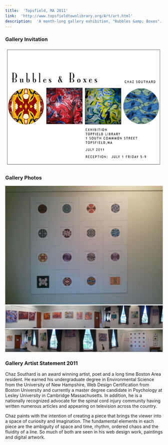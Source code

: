 ```yaml
---
title:  'Topsfield, MA 2011'
link:  'http://www.topsfieldtownlibrary.org/Art/art.html'
description:  'A month-long gallery exhibition, "Bubbles &amp; Boxes". The pieces were selected from a collection of abstract oil paintings and digitally generated artwork.'
---
```


### Gallery Invitation

![Invitation](assets/topsfield-invitation.png)

### Gallery Photos

![Mandala Grid](assets/topsfield-exhibit-2011-1.jpg)
![Panarama](assets/topsfield-exhibit-2011-2.jpg)
![Panarama](assets/topsfield-exhibit-2011-3.jpg)

### Gallery Artist Statement 2011

Chaz Southard is an award winning artist, poet and a long time Boston Area resident. He earned his undergraduate degree in Environmental Science from the University of New Hampshire, Web Design Certification from Boston University and currently a master degree candidate in Psychology at Lesley University in Cambridge Massachusetts. In addition, he is a nationally recognized advocate for the spinal cord injury community having written numerous articles and appearing on television across the country.

Chaz paints with the intention of creating a piece that brings the viewer into a space of curiosity and imagination. The fundamental elements in each piece are the ambiguity of space and time, rhythm, ordered chaos and the fluidity of a line. So much of both are seen in his web design work, paintings and digital artwork.

